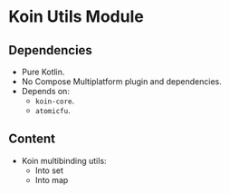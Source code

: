 # Koin Utils Module

## Dependencies

- Pure Kotlin.
- No Compose Multiplatform plugin and dependencies.
- Depends on:
  - `koin-core`.
  - `atomicfu`.

## Content

- Koin multibinding utils:
  - Into set
  - Into map
